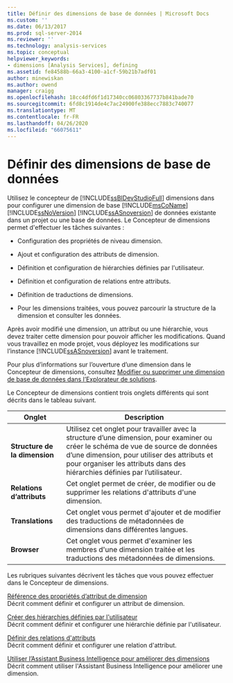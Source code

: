 ```yaml
---
title: Définir des dimensions de base de données | Microsoft Docs
ms.custom: ''
ms.date: 06/13/2017
ms.prod: sql-server-2014
ms.reviewer: ''
ms.technology: analysis-services
ms.topic: conceptual
helpviewer_keywords:
- dimensions [Analysis Services], defining
ms.assetid: fe84588b-66a3-4100-a1cf-59b21b7adf01
author: minewiskan
ms.author: owend
manager: craigg
ms.openlocfilehash: 18cc4dfd6f1d17340cc06803367737b841bade70
ms.sourcegitcommit: 6fd8c1914de4c7ac24900fe388ecc7883c740077
ms.translationtype: MT
ms.contentlocale: fr-FR
ms.lasthandoff: 04/26/2020
ms.locfileid: "66075611"
---
```

# <a name="define-database-dimensions"></a>Définir des dimensions de base de données
  Utilisez le concepteur de [!INCLUDE[ssBIDevStudioFull](../../includes/ssbidevstudiofull-md.md)] dimensions dans pour configurer une dimension de base [!INCLUDE[msCoName](../../includes/msconame-md.md)] [!INCLUDE[ssNoVersion](../../includes/ssnoversion-md.md)] [!INCLUDE[ssASnoversion](../../includes/ssasnoversion-md.md)] de données existante dans un projet ou une base de données. Le Concepteur de dimensions permet d'effectuer les tâches suivantes :  
  
-   Configuration des propriétés de niveau dimension.  
  
-   Ajout et configuration des attributs de dimension.  
  
-   Définition et configuration de hiérarchies définies par l'utilisateur.  
  
-   Définition et configuration de relations entre attributs.  
  
-   Définition de traductions de dimensions.  
  
-   Pour les dimensions traitées, vous pouvez parcourir la structure de la dimension et consulter les données.  
  
 Après avoir modifié une dimension, un attribut ou une hiérarchie, vous devez traiter cette dimension pour pouvoir afficher les modifications. Quand vous travaillez en mode projet, vous déployez les modifications sur l’instance [!INCLUDE[ssASnoversion](../../includes/ssasnoversion-md.md)] avant le traitement.  
  
 Pour plus d’informations sur l’ouverture d’une dimension dans le Concepteur de dimensions, consultez [Modifier ou supprimer une dimension de base de données dans l’Explorateur de solutions](database-dimensions-modify-or-delete-a-database-dimension-in-solution-explorer.md).  
  
 Le Concepteur de dimensions contient trois onglets différents qui sont décrits dans le tableau suivant.  
  
|Onglet|Description|  
|---------|-----------------|  
|**Structure de la dimension**|Utilisez cet onglet pour travailler avec la structure d’une dimension, pour examiner ou créer le schéma de vue de source de données d’une dimension, pour utiliser des attributs et pour organiser les attributs dans des hiérarchies définies par l’utilisateur.|  
|**Relations d’attributs**|Cet onglet permet de créer, de modifier ou de supprimer les relations d'attributs d'une dimension.|  
|**Translations**|Cet onglet vous permet d'ajouter et de modifier des traductions de métadonnées de dimensions dans différentes langues.|  
|**Browser**|Cet onglet vous permet d'examiner les membres d'une dimension traitée et les traductions des métadonnées de dimensions.|  
  
 Les rubriques suivantes décrivent les tâches que vous pouvez effectuer dans le Concepteur de dimensions.  
  
 [Référence des propriétés d’attribut de dimension](dimension-attribute-properties-reference.md)  
 Décrit comment définir et configurer un attribut de dimension.  
  
 [Créer des hiérarchies définies par l'utilisateur](user-defined-hierarchies-create.md)  
 Décrit comment définir et configurer une hiérarchie définie par l'utilisateur.  
  
 [Définir des relations d'attributs](attribute-relationships-define.md)  
 Décrit comment définir et configurer une relation d'attribut.  
  
 [Utiliser l’Assistant Business Intelligence pour améliorer des dimensions](../use-the-business-intelligence-wizard-to-enhance-dimensions.md)  
 Décrit comment utiliser l'Assistant Business Intelligence pour améliorer une dimension.  
  
  

